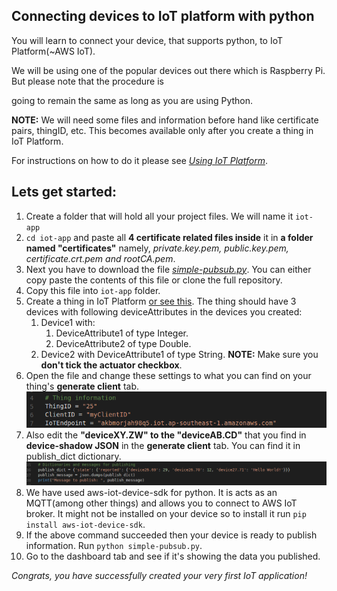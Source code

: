 ## Connecting devices to IoT platform with python

You will learn to connect your device, that supports python, to IoT Platform(~AWS IoT). 

We will be using one of the popular devices out there which is Raspberry Pi. But please note that the procedure is 

going to remain the same as long as you are using Python.

**NOTE:** We will need some files and information before hand like certificate pairs, thingID, etc. This becomes available only after you create a thing in IoT Platform.

For instructions on how to do it please see [*Using IoT Platform*](../../using-iot-platform).

Lets get started:
-----
1. Create a folder that will hold all your project files. We will name it `iot-app`
2. `cd iot-app` and paste all **4 certificate related files inside** it in **a folder named "certificates"** namely, *private.key.pem, public.key.pem, certificate.crt.pem and rootCA.pem*.
3. Next you have to download the file [*simple-pubsub.py*](./codes/simple-pubsub.py). You can either copy paste the contents of this file or clone the full repository.
4. Copy this file into `iot-app` folder.
5. Create a thing in IoT Platform [or see this](../../using-iot-platform/1-creating-organizational-units.md). The thing should have 3 devices with following deviceAttributes in the devices you created:
    1. Device1 with: 
        1. DeviceAttribute1 of type Integer.
        2. DeviceAttribute2 of type Double.
    2. Device2 with DeviceAttribute1 of type String.
    **NOTE:** Make sure you **don't tick the actuator checkbox**.
6. Open the file and change these settings to what you can find on your thing's **generate client** tab.
![Settings for thing](./assets/thing-settings.png)
7. Also edit the **"deviceXY.ZW" to the "deviceAB.CD"** that you find in **device-shadow JSON** in the **generate client** tab. You can find it in publish_dict dictionary.
![Dictionary keys](./assets/dict-keys.png)
7. We have used aws-iot-device-sdk for python. It is acts as an MQTT(among other things) and allows you to connect to AWS IoT broker. It might not be installed on your device so to install it run `pip install aws-iot-device-sdk`.
8. If the above command succeeded then your device is ready to publish information. Run `python simple-pubsub.py`.
9. Go to the dashboard tab and see if it's showing the data you published.


*Congrats, you have successfully created your very first IoT application!* 
